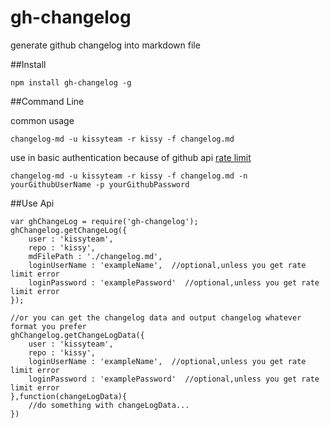 gh-changelog
============

generate github changelog into markdown file

##Install

	npm install gh-changelog -g

##Command Line

common usage

	changelog-md -u kissyteam -r kissy -f changelog.md

use in basic authentication because of github api [rate limit](https://developer.github.com/v3/#rate-limiting)

	changelog-md -u kissyteam -r kissy -f changelog.md -n yourGithubUserName -p yourGithubPassword

##Use Api

	var ghChangeLog = require('gh-changelog');
	ghChangelog.getChangeLog({
		user : 'kissyteam',
		repo : 'kissy',
		mdFilePath : './changelog.md',
		loginUserName : 'exampleName',  //optional,unless you get rate limit error
		loginPassword : 'examplePassword'  //optional,unless you get rate limit error
	});
	
	//or you can get the changelog data and output changelog whatever format you prefer
	ghChangelog.getChangeLogData({
		user : 'kissyteam',
		repo : 'kissy',
		loginUserName : 'exampleName',  //optional,unless you get rate limit error
		loginPassword : 'examplePassword'  //optional,unless you get rate limit error
	},function(changeLogData){
		//do something with changeLogData...
	})